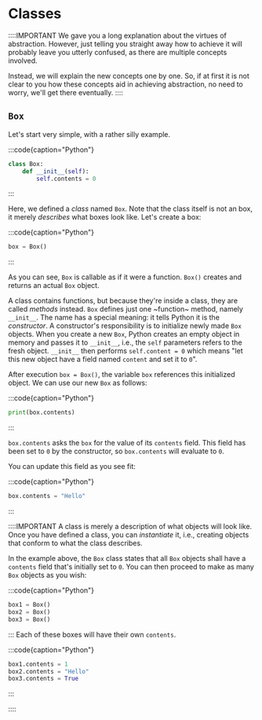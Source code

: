 # Classes

::::IMPORTANT
We gave you a long explanation about the virtues of abstraction.
However, just telling you straight away how to achieve it will probably leave you utterly confused, as there are multiple concepts involved.

Instead, we will explain the new concepts one by one.
So, if at first it is not clear to you how these concepts aid in achieving abstraction, no need to worry, we'll get there eventually.
::::

## `Box`

Let's start very simple, with a rather silly example.

:::code{caption="Python"}

```python
class Box:
    def __init__(self):
        self.contents = 0
```

:::

Here, we defined a *class* named `Box`.
Note that the class itself is not an box, it merely *describes* what boxes look like.
Let's create a box:

:::code{caption="Python"}

```python
box = Box()
```

:::

As you can see, `Box` is callable as if it were a function.
`Box()` creates and returns an actual `Box` object.

A class contains functions, but because they're inside a class, they are called *methods* instead.
`Box` defines just one ~function~ method, namely `__init__`.
The name has a special meaning: it tells Python it is the *constructor*.
A constructor's responsibility is to initialize newly made `Box` objects.
When you create a new `Box`, Python creates an empty object in memory and passes it to `__init__`, i.e., the `self` parameters refers to the fresh object.
`__init__` then performs `self.content = 0` which means "let this new object have a field named `content` and set it to `0`".

After execution `box = Box()`, the variable `box` references this initialized object.
We can use our new `Box` as follows:

:::code{caption="Python"}

```python
print(box.contents)
```

:::

`box.contents` asks the `box` for the value of its `contents` field.
This field has been set to `0` by the constructor, so `box.contents` will evaluate to `0`.

You can update this field as you see fit:

:::code{caption="Python"}

```python
box.contents = "Hello"
```

:::

::::IMPORTANT
A class is merely a description of what objects will look like.
Once you have defined a class, you can *instantiate* it, i.e., creating objects that conform to what the class describes.

In the example above, the `Box` class states that all `Box` objects shall have a `contents` field that's initially set to `0`.
You can then proceed to make as many `Box` objects as you wish:

:::code{caption="Python"}

```python
box1 = Box()
box2 = Box()
box3 = Box()
```

:::
Each of these boxes will have their own `contents`.

:::code{caption="Python"}

```python
box1.contents = 1
box2.contents = "Hello"
box3.contents = True
```

:::

::::
